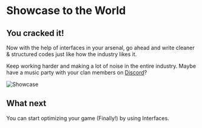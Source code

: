 # Showcase to the World

## **You cracked it!**

Now with the help of interfaces in your arsenal, go ahead and write cleaner & structured codes just like how the industry likes it.

Keep working harder and making a lot of noise in the entire industry. Maybe have a music party with your clan members on [Discord](https://discord.com/invite/R4hfXhsWjN)?


![Showcase](https://media.giphy.com/media/l49JHz7kJvl6MCj3G/giphy.gif)

## **What next**

You can start optimizing your game (Finally!) by using Interfaces.

